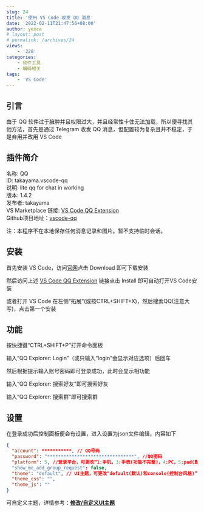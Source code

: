 ```yaml
---
slug: 24
title: '使用 VS Code 收发 QQ 消息'
date: '2022-02-11T21:47:56+08:00'
author: yexca
# layout: post
# permalink: /archives/24
views:
    - '228'
categories:
    - 软件工具
    - 编码相关
tags:
    - 'VS Code'
---
```


## 引言

由于 QQ 软件过于臃肿并且权限过大，并且经常性卡住无法加载，所以便寻找其他方法，首先是通过 Telegram 收发 QQ 消息，但配置较为复杂且并不稳定，于是弃用并改用 VS Code

## 插件简介

名称: QQ  
ID: takayama.vscode-qq  
说明: lite qq for chat in working  
版本: 1.4.2  
发布者: takayama  
VS Marketplace 链接: [VS Code QQ Extension](https://marketplace.visualstudio.com/items?itemName=takayama.vscode-qq)  
Github项目地址：[vscode-qq](https://github.com/takayama-lily/vscode-qq)

注：本程序不在本地保存任何消息记录和图片。暂不支持临时会话。

## 安装

首先安装 VS Code，访问[官网](https://code.visualstudio.com/)点击 Download 即可下载安装

然后访问上述 [VS Code QQ Extension](https://marketplace.visualstudio.com/items?itemName=takayama.vscode-qq) 链接点击 Install 即可自动打开VS Code安装

或者打开 VS Code 在左侧“拓展”(或按CTRL+SHIFT+X)，然后搜索QQ(注意大写)，点击第一个安装

## 功能

按快捷键“CTRL+SHIFT+P”打开命令面板

输入“QQ Explorer: Login”（或只输入“login”会显示对应选项）后回车

然后根据提示输入账号密码即可登录成功，此时会显示相功能

输入“QQ Explorer: 搜索好友”即可搜索好友

输入“QQ Explorer: 搜索群”即可搜索群

## 设置

在登录成功后控制面板便会有设置，进入设置为json文件编辑，内容如下

```json
{
  "account": ***********, // QQ号码
  "password": "********************************", //QQ密码
  "platform": 5, //登录平台，可更改“1:手机，3:手表(功能不完整)，4:PC，5:pad(默认)”
  "show_me_add_group_request": false,
  "theme": "default", // UI主题，可更改“default(默认)和console(控制台风格)”
  "theme_css": "",
  "theme_js": ""
}
```

可自定义主题，详情参考：**[修改/自定义UI主题](https://github.com/takayama-lily/vscode-qq/wiki/%E8%87%AA%E5%AE%9A%E4%B9%89%E8%81%8A%E5%A4%A9UI%E7%95%8C%E9%9D%A2)**
